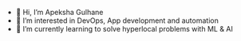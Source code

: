 - 👋 Hi, I’m Apeksha Gulhane
- 👀 I’m interested in DevOps, App development and automation
- 🌱 I’m currently learning to solve hyperlocal problems with ML & AI

